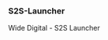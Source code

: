 ### S2S-Launcher
Wide Digital - S2S Launcher

<!--
pip install pyautogui
pip install selenium
pip install keyboard
pause
exit
-->
